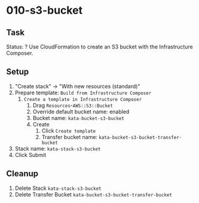 # 010-s3-bucket

## Task
Status: ?
Use CloudFormation to create an S3 bucket with the Infrastructure Composer.

## Setup
1. "Create stack" -> "With new resources (standard)"
2. Prepare template: `Build from Infrastructure Composer`
	1. `Create a template in Infrastructure Composer`
		1. Drag `Resources`-`AWS::S3::Bucket`
		2. Override default bucket name: enabled
		3. Bucket name: `kata-bucket-s3-bucket`
		4. Create
			1. Click `Create template`
			2. Transfer bucket name: `kata-bucket-s3-bucket-transfer-bucket`
3. Stack name: `kata-stack-s3-bucket`
4. Click Submit

## Cleanup
1. Delete Stack `kata-stack-s3-bucket`
2. Delete Transfer Bucket `kata-bucket-s3-bucket-transfer-bucket`
